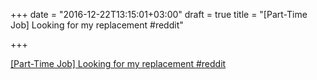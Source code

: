 +++
date = "2016-12-22T13:15:01+03:00"
draft = true
title = "[Part-Time Job] Looking for my replacement  #reddit"

+++

<p><a href="https://t.co/mqCQgovgyh">[Part-Time Job] Looking for my replacement  #reddit</a></p>
